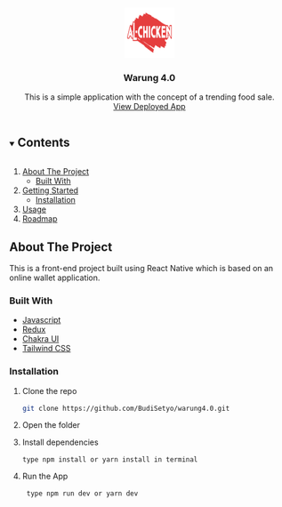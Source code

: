 <!-- PROJECT LOGO -->
<br />
<p align="center">
  <a href="https://github.com/BudiSetyo/warung4.0">
    <img src="./public/assets/images/main-logo.svg" alt="Logo" width="90" height="90">
  </a>

  <h3 align="center">Warung 4.0</h3>

  <p align="center">
    This is a simple application with the concept of a trending food sale. 
    <br />
    <a href="https://warung4-0.vercel.app/">View Deployed App</a>
    <br />
  </p>
</p>

<!-- TABLE OF CONTENTS -->
<details open="open">
  <summary><h2 style="display: inline-block">Contents</h2></summary>
  <ol>
    <li>
      <a href="#about-the-project">About The Project</a>
      <ul>
        <li><a href="#built-with">Built With</a></li>
      </ul>
    </li>
    <li>
      <a href="#getting-started">Getting Started</a>
      <ul>
        <li><a href="#installation">Installation</a></li>
      </ul>
    </li>
    <li><a href="#usage">Usage</a></li>
    <li><a href="#roadmap">Roadmap</a></li>

  </ol>
</details>

<!-- ABOUT THE PROJECT -->

## About The Project

This is a front-end project built using React Native which is based on an online wallet application.

### Built With

- [Javascript](https://www.w3schools.com/js/DEFAULT.asp)
- [Redux](https://redux.js.org/)
- [Chakra UI](https://chakra-ui.com/)
- [Tailwind CSS](https://tailwindcss.com/)

<!-- GETTING STARTED -->

### Installation

1. Clone the repo

   ```sh
   git clone https://github.com/BudiSetyo/warung4.0.git
   ```

2. Open the folder

3. Install dependencies

   ```
   type npm install or yarn install in terminal
   ```

4. Run the App

   ```
    type npm run dev or yarn dev
   ```

   <!-- ROADMAP -->
